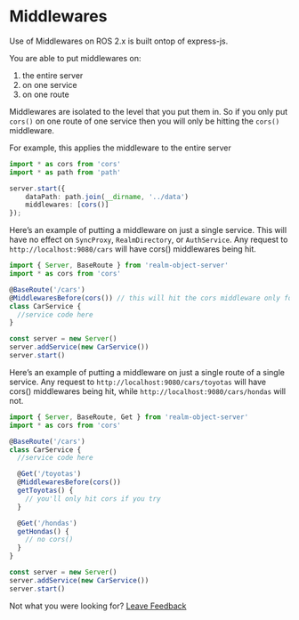 # Middlewares

Use of Middlewares on ROS 2.x is built ontop of express-js. 

You are able to put middlewares on:

1. the entire server
2. on one service
3. on one route

Middlewares are isolated to the level that you put them in. So if you only put `cors()` on one route of one service then you will only be hitting the `cors()` middleware.

For example, this applies the middleware to the entire server

```typescript
import * as cors from 'cors'
import * as path from 'path'

server.start({
    dataPath: path.join(__dirname, '../data')
    middlewares: [cors()]
});
```

Here’s an example of putting a middleware on just a single service. This will have no effect on `SyncProxy`, `RealmDirectory`, or `AuthService`. Any request to `http://localhost:9080/cars` will have cors\(\) middlewares being hit.

```typescript
import { Server, BaseRoute } from 'realm-object-server' 
import * as cors from 'cors'

@BaseRoute('/cars')
@MiddlewaresBefore(cors()) // this will hit the cors middleware only for CarsService
class CarService {
  //service code here
}

const server = new Server()
server.addService(new CarService())
server.start()
```

Here’s an example of putting a middleware on just a single route of a single service. Any request to `http://localhost:9080/cars/toyotas` will have cors\(\) middlewares being hit, while `http://localhost:9080/cars/hondas` will not.

```typescript
import { Server, BaseRoute, Get } from 'realm-object-server' 
import * as cors from 'cors'

@BaseRoute('/cars')
class CarService {
  //service code here

  @Get('/toyotas')
  @MiddlewaresBefore(cors())
  getToyotas() {
    // you'll only hit cors if you try 
  }

  @Get('/hondas')
  getHondas() {
    // no cors()
  }
}

const server = new Server()
server.addService(new CarService())
server.start()
```



Not what you were looking for? [Leave Feedback](https://realm3.typeform.com/to/A4guM3) 

